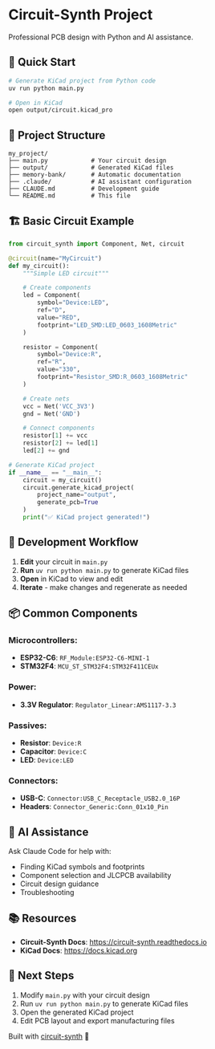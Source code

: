 # Circuit-Synth Project

Professional PCB design with Python and AI assistance.

## 🚀 Quick Start

```bash
# Generate KiCad project from Python code
uv run python main.py

# Open in KiCad
open output/circuit.kicad_pro
```

## 📁 Project Structure

```
my_project/
├── main.py            # Your circuit design
├── output/            # Generated KiCad files
├── memory-bank/       # Automatic documentation
├── .claude/           # AI assistant configuration
├── CLAUDE.md          # Development guide
└── README.md          # This file
```

## 🏗️ Basic Circuit Example

```python
from circuit_synth import Component, Net, circuit

@circuit(name="MyCircuit")
def my_circuit():
    """Simple LED circuit"""

    # Create components
    led = Component(
        symbol="Device:LED",
        ref="D",
        value="RED",
        footprint="LED_SMD:LED_0603_1608Metric"
    )

    resistor = Component(
        symbol="Device:R",
        ref="R",
        value="330",
        footprint="Resistor_SMD:R_0603_1608Metric"
    )

    # Create nets
    vcc = Net('VCC_3V3')
    gnd = Net('GND')

    # Connect components
    resistor[1] += vcc
    resistor[2] += led[1]
    led[2] += gnd

# Generate KiCad project
if __name__ == "__main__":
    circuit = my_circuit()
    circuit.generate_kicad_project(
        project_name="output",
        generate_pcb=True
    )
    print("✅ KiCad project generated!")
```

## 🔧 Development Workflow

1. **Edit** your circuit in `main.py`
2. **Run** `uv run python main.py` to generate KiCad files
3. **Open** in KiCad to view and edit
4. **Iterate** - make changes and regenerate as needed

## 📦 Common Components

### Microcontrollers:
- **ESP32-C6**: `RF_Module:ESP32-C6-MINI-1`
- **STM32F4**: `MCU_ST_STM32F4:STM32F411CEUx`

### Power:
- **3.3V Regulator**: `Regulator_Linear:AMS1117-3.3`

### Passives:
- **Resistor**: `Device:R`
- **Capacitor**: `Device:C`
- **LED**: `Device:LED`

### Connectors:
- **USB-C**: `Connector:USB_C_Receptacle_USB2.0_16P`
- **Headers**: `Connector_Generic:Conn_01x10_Pin`

## 🤖 AI Assistance

Ask Claude Code for help with:
- Finding KiCad symbols and footprints
- Component selection and JLCPCB availability
- Circuit design guidance
- Troubleshooting

## 📚 Resources

- **Circuit-Synth Docs**: https://circuit-synth.readthedocs.io
- **KiCad Docs**: https://docs.kicad.org

## 🚀 Next Steps

1. Modify `main.py` with your circuit design
2. Run `uv run python main.py` to generate KiCad files
3. Open the generated KiCad project
4. Edit PCB layout and export manufacturing files

Built with [circuit-synth](https://github.com/circuit-synth/circuit-synth) 🚀
